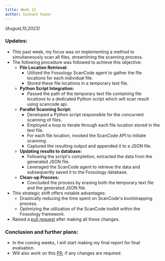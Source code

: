 ```yaml
---
title: Week 11
author: Sushant Kumar
---
```

<!--
SPDX-License-Identifier: CC-BY-SA-4.0

SPDX-FileCopyrightText: 2023 Sushant Kumar <sushantmishra02102002@gmail.com>
-->

*(August,10,2023)*

### Updates:

- This past week, my focus was on implementing a method to simultaneously scan
  all files, streamlining the scanning process.
- The following procedure was followed to achieve this objective:
  - **File Location Retrieval:**
    - Utilized the Fossology ScanCode agent to gather the file locations for
      each individual file.
    - Stored these file locations in a temporary text file.
  - **Python Script Integration:** 
    - Passed the path of the temporary text file containing file locations to a
      dedicated Python script which will scan result using scancode api.
  - **Parallel Scanning Script:** 
    - Developed a Python script responsible for the concurrent scanning of
      files.
    - Employed a loop to iterate through each file location stored in the text
      file.
    - For each file location, invoked the ScanCode API to initiate scanning.
    - Captured the resulting output and appended it to a JSON file.
  - **Updating results to database:**
    - Following the script's completion, extracted the data from the generated
      JSON file.
    - Leveraged the ScanCode agent to retrieve the data and subsequently saved
      it to the Fossology database.
  - **Clean-up Process:**
    - Concluded the process by erasing both the temporary text file and the
      generated JSON file.
- This strategic shift offers notable advantages:
  - Drastically reducing the time spent on ScanCode's bootstrapping process. 
  - Optimizing the utilization of the ScanCode toolkit within the Fossology
framework.
- Raised a [pull request](https://github.com/fossology/fossology/pull/2569)
  after making all these changes.

### Conclusion and further plans:

- In the coming weeks, I will start making my final report for final
  evaluation.
- Will also work on this [PR](https://github.com/fossology/fossology/pull/2569),
  if any changes are required.